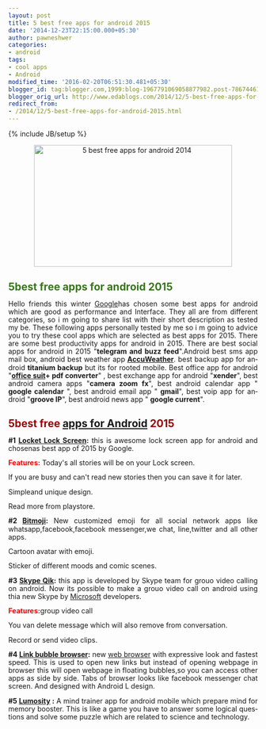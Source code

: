```yaml
---
layout: post
title: 5 best free apps for android 2015
date: '2014-12-23T22:15:00.000+05:30'
author: pawneshwer
categories:
- android
tags:
- cool apps
- Android
modified_time: '2016-02-20T06:51:30.481+05:30'
blogger_id: tag:blogger.com,1999:blog-1967791069058877982.post-7867446187551581529
blogger_orig_url: http://www.edablogs.com/2014/12/5-best-free-apps-for-android-2015.html
redirect_from:
- /2014/12/5-best-free-apps-for-android-2015.html
---
```


{% include JB/setup %}

<div dir="ltr" style="text-align: left;"><div style="clear: both; text-align: center;"><a href="http://www.trickspapa.com/wp-content/uploads/2014/12/top-10-free-Android-apps.jpg" style="margin-left: 1em; margin-right: 1em;"><img alt="5 best free apps for android 2014" border="0" src="http://www.trickspapa.com/wp-content/uploads/2014/12/top-10-free-Android-apps.jpg" height="246" title="5 best free apps for android 2014" width="400" /></a></div><h2 style="line-height: 115%; margin-bottom: 0.35cm;"><span style="color: #38761d;"><span lang="en-US">5</span><span lang="en-US">best </span><span lang="en-US">free </span><span lang="en-US">apps for android </span><span lang="en-US">2015</span></span></h2><div style="line-height: 115%; margin-bottom: 0.35cm; text-align: justify;"><span lang="en-US">Hello friends this winter </span><span lang="en-US"><a href="http://www.google.com/" rel="homepage" target="_blank" title="Google">Google</a></span><span lang="en-US">has </span><span lang="en-US">chosen</span><span lang="en-US"> some best apps for android which are good as performance and Interface. They all are from different categories, so i m going to share list with their short description as tested my be. These following apps personally tested by me so i m going to advice you to try these cool apps which are selected as best apps for 2015. There are some best productivity apps for android in 2015. There are best social apps for android in 2015 "<b>telegram and </b></span><span lang="en-US"><b>buzz feed</b>".</span><span lang="en-US">Android best sms app mail box, android best weather app <b><a href="http://www.accuweather.com/" rel="homepage" target="_blank" title="AccuWeather">AccuWeather</a></b>. best backup app for android <b>titanium backup</b> but its for rooted mobile. Best office app for android "<b><a href="http://en.wikipedia.org/wiki/Suit_%28clothing%29" rel="wikipedia" target="_blank" title="Suit (clothing)">office suit</a>+ pdf converter</b>" , best exchange app for android "<b>xender</b>", best android camera apps "<b>camera zoom fx</b>", best android calendar app " <b>google calendar</b> ", best android email app " <b>gmail</b>", best voip app for android "<b>groove IP</b>", best android news app " <b>google current</b>".</span></div><h2 style="line-height: 115%; margin-bottom: 0.35cm; text-align: justify;"><span style="color: #990000;"><span lang="en-US">5</span><span lang="en-US">best free <a href="http://www.crunchbase.com/company/apps-for-android" rel="crunchbase" target="_blank" title="Apps For Android">apps for Android</a> 2015</span></span></h2><div style="line-height: 115%; margin-bottom: 0.35cm; text-align: justify;"><span lang="en-US"><b>#1 <a href="https://play.google.com/store/apps/details?id=com.locket.matterhorn&amp;hl=en" rel="nofollow" target="_blank">Locket Lock Screen</a>:</b> this is awesome </span><span lang="en-US">lock screen</span><span lang="en-US"> app for android and </span><span lang="en-US">chosen</span><span lang="en-US">as best app of 2015 by </span><span lang="en-US">Google.</span><span style="color: red;"><span lang="en-US"></span></span></div><div style="line-height: 115%; margin-bottom: 0.35cm; text-align: justify;"><span lang="en-US"><span style="color: red;"><b>Features:</b></span> Today's all stories will be on your Lock screen.</span></div><div style="line-height: 115%; margin-bottom: 0.35cm; text-align: justify;"><span lang="en-US">If you are busy and can't read new stories then you can save it for later.</span></div><div style="line-height: 115%; margin-bottom: 0.35cm; text-align: justify;"><span lang="en-US">Simple</span><span lang="en-US">and unique design.</span></div><div style="line-height: 115%; margin-bottom: 0.35cm; text-align: justify;"><span lang="en-US">Read more from playstore.</span></div><div style="line-height: 115%; margin-bottom: 0.35cm; text-align: justify;"><span lang="en-US"><b>#2 <a href="https://play.google.com/store/apps/details?id=com.bitstrips.imoji&amp;hl=en" rel="nofollow" target="_blank">Bitmoji</a>:</b> New customized emoji for all social network apps like whatsapp,facebook,facebook messenger,we chat, line,twitter and all other apps.</span></div><div style="line-height: 115%; margin-bottom: 0.35cm; text-align: justify;"><span lang="en-US">Cartoon avatar with emoji.</span></div><div style="line-height: 115%; margin-bottom: 0.35cm; text-align: justify;"><span lang="en-US">Sticker of different moods and comic scenes.</span></div><div style="line-height: 115%; margin-bottom: 0.35cm; text-align: justify;"><span lang="en-US"><b>#3 <a href="https://play.google.com/store/apps/details?id=com.skype.android.qik&amp;hl=en" rel="nofollow" target="_blank">Skype Qik</a>:</b> this app is developed by Skype team for grouo video calling on android. Now its possible to make a grouo video call on android using thia new Skype by <a href="http://maps.google.com/maps?ll=47.6395972222,-122.12845&amp;spn=0.01,0.01&amp;q=47.6395972222,-122.12845%20(Microsoft)&amp;t=h" rel="geolocation" target="_blank" title="Microsoft">Microsoft</a> developers.</span></div><div style="line-height: 115%; margin-bottom: 0.35cm; text-align: justify;"><span lang="en-US"><span style="color: red;"><b>Features:</b></span>group video call</span></div><div style="line-height: 115%; margin-bottom: 0.35cm; text-align: justify;"><span lang="en-US">You van delete message which will also remove from conversation.</span></div><div style="line-height: 115%; margin-bottom: 0.35cm; text-align: justify;"><span lang="en-US">Record or send video clips.</span></div><div style="line-height: 115%; margin-bottom: 0.35cm; text-align: justify;"><span lang="en-US"><b>#4 <a href="https://play.google.com/store/apps/details?id=com.linkbubble.playstore&amp;hl=en" rel="nofollow" target="_blank">Link bubble browser</a>:</b> new <a href="http://en.wikipedia.org/wiki/Web_browser" rel="wikipedia" target="_blank" title="Web browser">web browser</a> with expressive look and fastest speed. This is used to open new links but instead of opening webpage in browser this will open webpage in floating bubbles,so you can access other apps as side by side. Tabs of browser looks like facebook messenger chat screen. And designed with Android L design.</span></div><div style="line-height: 115%; margin-bottom: 0.35cm; text-align: justify;"><span lang="en-US"><b>#5 <a href="https://play.google.com/store/apps/details?id=com.lumoslabs.lumosity&amp;hl=en" rel="nofollow" target="_blank">Lumosity</a> :</b> A mind trainer app for android mobile which prepare mind for memory booster. </span><span lang="en-US">T</span><span lang="en-US">his is like a game you have to answer some logical questions and solve some puzzle which are related to science and technology.</span></div></div>